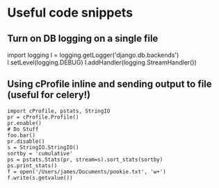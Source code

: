 # Useful code snippets

## Turn on DB logging on a single file

import logging
l = logging.getLogger('django.db.backends')
l.setLevel(logging.DEBUG)
l.addHandler(logging.StreamHandler())

## Using cProfile inline and sending output to file (useful for celery!)
	import cProfile, pstats, StringIO
	pr = cProfile.Profile()
	pr.enable()
	# Do Stuff
	foo.bar()
	pr.disable()
	s = StringIO.StringIO()
	sortby = 'cumulative'
	ps = pstats.Stats(pr, stream=s).sort_stats(sortby)
	ps.print_stats()
	f = open('/Users/james/Documents/pookie.txt', 'w+')
	f.write(s.getvalue())
